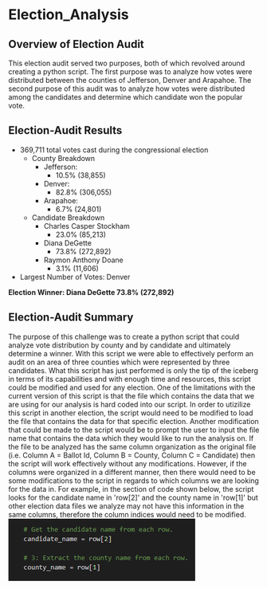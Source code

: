 # Election_Analysis

## Overview of Election Audit
This election audit served two purposes, both of which revolved around creating a python script.  The first purpose was to analyze how votes were distributed between the counties of Jefferson, Denver and Arapahoe.  The second purpose of this audit was to analyze how votes were distributed among the candidates and determine which candidate won the popular vote.
## Election-Audit Results
- 369,711 total votes cast during the congressional election
  - County Breakdown
    - Jefferson:
      - 10.5% (38,855)
    - Denver:
      - 82.8% (306,055)
    - Arapahoe:
      - 6.7% (24,801)
  - Candidate Breakdown
    - Charles Casper Stockham
      - 23.0% (85,213)
    - Diana DeGette
      - 73.8% (272,892)
    - Raymon Anthony Doane
      - 3.1% (11,606)
- Largest Number of Votes: Denver

**Election Winner: Diana DeGette 73.8% (272,892)**
## Election-Audit Summary
The purpose of this challenge was to create a python script that could analyze vote distribution by county and by candidate and ultimately determine a winner.  With this script we were able to effectively perform an audit on an area of three counties which were represented by three candidates.  What this script has just performed is only the tip of the iceberg in terms of its capabilities and with enough time and resources, this script could be modified and used for any election.  One of the limitations with the current version of this script is that the file which contains the data that we are using for our analysis is hard coded into our script.  In order to utizilize this script in another election, the script would need to be modified to load the file that contains the data for that specific election.  Another modification that could be made to the script would be to prompt the user to input the file name that contains the data which they would like to run the analysis on.  If the file to be analyzed has the same column organization as the original file (i.e. Column A = Ballot Id, Column B = County, Column C = Candidate) then the script will work effectively without any modifications.  However, if the columns were organized in a different manner, then there would need to be some modifications to the script in regards to which columns we are looking for the data in.  For example, in the section of code shown below, the script looks for the candidate name in 'row[2]' and the county name in 'row[1]' but other election data files we analyze may not have this information in the same columns, therefore the column indices would need to be modified.
![Code Modification](Resources/Code_Mod.PNG)

